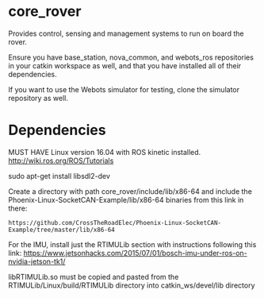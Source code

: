 # core_rover
Provides control, sensing and management systems to run on board the rover.

Ensure you have base_station, nova_common, and webots_ros repositories in your catkin workspace as well, and that you have installed all of their dependencies.

If you want to use the Webots simulator for testing, clone the simulator repository as well.

# Dependencies

MUST HAVE Linux version 16.04 with ROS kinetic installed.
http://wiki.ros.org/ROS/Tutorials

sudo apt-get install libsdl2-dev

Create a directory with path core_rover/include/lib/x86-64 and include the Phoenix-Linux-SocketCAN-Example/lib/x86-64 binaries from this link in there:
```
https://github.com/CrossTheRoadElec/Phoenix-Linux-SocketCAN-Example/tree/master/lib/x86-64
```
For the IMU, install just the RTIMULib section with instructions following this link: 
https://www.jetsonhacks.com/2015/07/01/bosch-imu-under-ros-on-nvidia-jetson-tk1/

libRTIMULib.so must be copied and pasted from the RTIMULib/Linux/build/RTIMULib directory into catkin_ws/devel/lib directory


